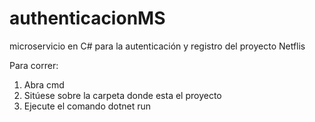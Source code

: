 # authenticacionMS
microservicio en C# para la autenticación y registro del proyecto Netflis

Para correr:
1. Abra cmd
2. Sitúese sobre la carpeta donde esta el proyecto
3. Ejecute el comando dotnet run
